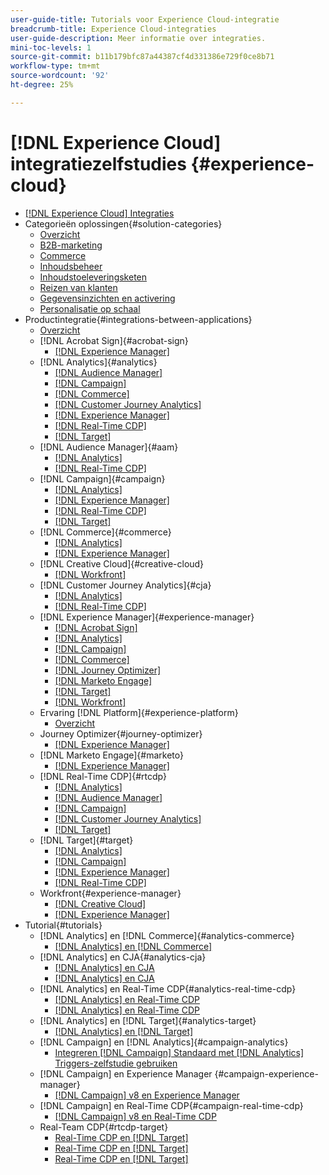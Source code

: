 ```yaml
---
user-guide-title: Tutorials voor Experience Cloud-integratie
breadcrumb-title: Experience Cloud-integraties
user-guide-description: Meer informatie over integraties.
mini-toc-levels: 1
source-git-commit: b11b179bfc87a44387cf4d331386e729f0ce8b71
workflow-type: tm+mt
source-wordcount: '92'
ht-degree: 25%

---
```



# [!DNL Experience Cloud] integratiezelfstudies {#experience-cloud}

+ [[!DNL Experience Cloud] Integraties](./overview.md)
+ Categorieën oplossingen{#solution-categories}
   + [Overzicht](./solution-categories/overview.md)
   + [B2B-marketing](./solution-categories/b2b.md)
   + [Commerce](./solution-categories/commerce.md)
   + [Inhoudsbeheer](./solution-categories/content-management.md)
   + [Inhoudstoeleveringsketen](./solution-categories/content-supply-chain.md)
   + [Reizen van klanten](./solution-categories/customer-journeys.md)
   + [Gegevensinzichten en activering](./solution-categories/data-insights.md)
   + [Personalisatie op schaal](./solution-categories/personalization.md)
+ Productintegratie{#integrations-between-applications}
   + [Overzicht](./integrations-between-applications/overview.md)
   + [!DNL Acrobat Sign]{#acrobat-sign}
      + [[!DNL Experience Manager]](./integrations-between-applications/acrobat-sign/acrobat-sign-experience-manager.md)
   + [!DNL Analytics]{#analytics}
      + [[!DNL Audience Manager]](./integrations-between-applications/analytics/analytics-aam.md)
      + [[!DNL Campaign]](./integrations-between-applications/analytics/analytics-campaign.md)
      + [[!DNL Commerce]](./integrations-between-applications/analytics/analytics-commerce.md)
      + [[!DNL Customer Journey Analytics]](./integrations-between-applications/analytics/analytics-customer-journey-analytics.md)
      + [[!DNL Experience Manager]](./integrations-between-applications/analytics/analytics-experience-manager.md)
      + [[!DNL Real-Time CDP]](./integrations-between-applications/analytics/analytics-rtcdp.md)
      + [[!DNL Target]](./integrations-between-applications/analytics/analytics-target.md)
   + [!DNL Audience Manager]{#aam}
      + [[!DNL Analytics]](./integrations-between-applications/aam/aam-analytics.md)
      + [[!DNL Real-Time CDP]](./integrations-between-applications/aam/aam-rtcdp.md)
   + [!DNL Campaign]{#campaign}
      + [[!DNL Analytics]](./integrations-between-applications/campaign/campaign-analytics.md)
      + [[!DNL Experience Manager]](./integrations-between-applications/campaign/campaign-experience-manager.md)
      + [[!DNL Real-Time CDP]](./integrations-between-applications/campaign/campaign-rtcdp.md)
      + [[!DNL Target]](./integrations-between-applications/campaign/campaign-target.md)
   + [!DNL Commerce]{#commerce}
      + [[!DNL Analytics]](./integrations-between-applications/commerce/commerce-analytics.md)
      + [[!DNL Experience Manager]](./integrations-between-applications/commerce/commerce-experience-manager.md)
   + [!DNL Creative Cloud]{#creative-cloud}
      + [[!DNL Workfront]](./integrations-between-applications/creative-cloud/creative-cloud-workfront.md)
   + [!DNL Customer Journey Analytics]{#cja}
      + [[!DNL Analytics]](./integrations-between-applications/cja/customer-journey-analytics-analytics.md)
      + [[!DNL Real-Time CDP]](./integrations-between-applications/cja/cja-rtcdp.md)
   + [!DNL Experience Manager]{#experience-manager}
      + [[!DNL Acrobat Sign]](./integrations-between-applications/experience-manager/experience-manager-acrobat-sign.md)
      + [[!DNL Analytics]](./integrations-between-applications/experience-manager/experience-manager-analytics.md)
      + [[!DNL Campaign]](./integrations-between-applications/experience-manager/experience-manager-campaign.md)
      + [[!DNL Commerce]](./integrations-between-applications/experience-manager/experience-manager-commerce.md)
      + [[!DNL Journey Optimizer]](./integrations-between-applications/experience-manager/experience-manager-journey-optimizer.md)
      + [[!DNL Marketo Engage]](./integrations-between-applications/experience-manager/experience-manager-marketo.md)
      + [[!DNL Target]](./integrations-between-applications/experience-manager/experience-manager-target.md)
      + [[!DNL Workfront]](./integrations-between-applications/experience-manager/experience-manager-workfront.md)
   + Ervaring [!DNL Platform]{#experience-platform}
      + [Overzicht](./integrations-between-applications/experience-platform/platform.md)
   + Journey Optimizer{#journey-optimizer}
      + [[!DNL Experience Manager]](./integrations-between-applications/journey-optimizer/journey-optimizer-experience-manager.md)
   + [!DNL Marketo Engage]{#marketo}
      + [[!DNL Experience Manager]](./integrations-between-applications/marketo/marketo-experience-manager.md)
   + [!DNL Real-Time CDP]{#rtcdp}
      + [[!DNL Analytics]](./integrations-between-applications/rtcdp/rtcdp-analytics.md)
      + [[!DNL Audience Manager]](./integrations-between-applications/rtcdp/rtcdp-aam.md)
      + [[!DNL Campaign]](./integrations-between-applications/rtcdp/rtcdp-campaign.md)
      + [[!DNL Customer Journey Analytics]](./integrations-between-applications/rtcdp/rtcdp-cja.md)
      + [[!DNL Target]](./integrations-between-applications/rtcdp/rtcdp-target.md)
   + [!DNL Target]{#target}
      + [[!DNL Analytics]](./integrations-between-applications/target/target-analytics.md)
      + [[!DNL Campaign]](./integrations-between-applications/target/target-campaign.md)
      + [[!DNL Experience Manager]](./integrations-between-applications/target/target-experience-manager.md)
      + [[!DNL Real-Time CDP]](./integrations-between-applications/target/target-rtcdp.md)
   + Workfront{#experience-manager}
      + [[!DNL Creative Cloud]](./integrations-between-applications/workfront/workfront-creative-cloud.md)
      + [[!DNL Experience Manager]](./integrations-between-applications/workfront/workfront-experience-manager.md)
+ Tutorial{#tutorials}
   + [!DNL Analytics] en [!DNL Commerce]{#analytics-commerce}
      + [[!DNL Analytics] en [!DNL Commerce]](./tutorials/analytics-commerce/analytics-commerce.md)
   + [!DNL Analytics] en CJA{#analytics-cja}
      + [[!DNL Analytics] en CJA](./tutorials/analytics-cja/experience-platform-edge.md)
      + [[!DNL Analytics] en CJA](./tutorials/analytics-cja/experience-platform-source-connector.md)
   + [!DNL Analytics] en Real-Time CDP{#analytics-real-time-cdp}
      + [[!DNL Analytics] en Real-Time CDP](./tutorials/analytics-rtcdp/experience-platform-edge.md)
      + [[!DNL Analytics] en Real-Time CDP](./tutorials/analytics-rtcdp/experience-platform-source-connector.md)
   + [!DNL Analytics] en [!DNL Target]{#analytics-target}
      + [[!DNL Analytics] en [!DNL Target]](./tutorials/analytics-target/analytics-target.md)
   + [!DNL Campaign] en [!DNL Analytics]{#campaign-analytics}
      + [Integreren [!DNL Campaign] Standaard met [!DNL Analytics] Triggers-zelfstudie gebruiken](./tutorials/campaign-analytics/campaign-analytics-trigger.md)
   + [!DNL Campaign] en Experience Manager {#campaign-experience-manager}
      + [[!DNL Campaign] v8 en Experience Manager](./tutorials/campaign-aem/campaign-v8-with-experience-manager.md)
   + [!DNL Campaign] en Real-Time CDP{#campaign-real-time-cdp}
      + [[!DNL Campaign] v8 en Real-Time CDP](./tutorials/campaign-rtcdp/campaign-v8-real-time-cdp.md)
   + Real-Team CDP{#rtcdp-target}
      + [Real-Time CDP en [!DNL Target]](./tutorials/rtcdp-target/web-sdk-and-target-destination.md)
      + [Real-Time CDP en [!DNL Target]](./tutorials/rtcdp-target/mobile-sdk-and-target-destination.md)
      + [Real-Time CDP en [!DNL Target]](./tutorials/rtcdp-target/atjs-and-target-destination.md)
